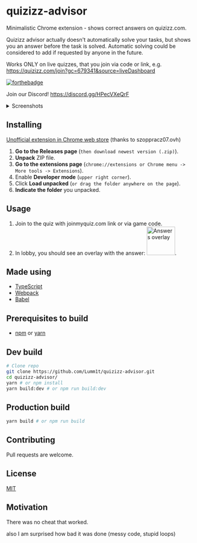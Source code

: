 # quizizz-advisor

Minimalistic Chrome extension - shows correct answers on quizizz.com.

Quizizz advisor actually doesn't automatically solve your tasks, but shows you an answer before the task is solved. Automatic solving could be considered to add if requested by anyone in the future.

Works ONLY on live quizzes, that you join via code or link, e.g. https://quizizz.com/join?gc=679341&source=liveDashboard

[![forthebadge](https://forthebadge.com/images/badges/made-with-typescript.svg)](https://forthebadge.com)

Join our Discord! https://discord.gg/HPecVXeQrF

<details>
  <summary>Screenshots</summary>

###### \*click for larger size\*

##### Single choice
[<img width="400" src="https://i.imgur.com/mnKAkVl.png" alt="Single choice">](https://i.imgur.com/mnKAkVl.png)

##### Multiple choice
[<img width="400" src="https://i.imgur.com/Ok5021c.png" alt="Multiple choice">](https://i.imgur.com/Ok5021c.png)

##### Text input response
[<img width="400" src="https://i.imgur.com/xkviL2x.png" alt="Text input response">](https://i.imgur.com/xkviL2x.png)

</details>

## Installing

[Unofficial extension in Chrome web store](https://chrome.google.com/webstore/detail/quizizz-advisor/jlpadoppkllaajcjfflaalfbailkfhbm)
(thanks to szoppracz07.ovh)

1. **Go to the Releases page** (`then download newest version (.zip)`).
2. **Unpack** ZIP file.
3. **Go to the extensions page** (`chrome://extensions or Chrome menu -> More tools -> Extensions`).
4. Enable **Developer mode** (`upper right corner`).
5. Click **Load unpacked** (`or drag the folder anywhere on the page`).
6. **Indicate the folder** you unpacked.

## Usage
1. Join to the quiz with joinmyquiz.com link or via game code.
2. In lobby, you should see an overlay with the answer:
[<img width="75" src="https://i.imgur.com/svLjTi5.png" alt="Answers overlay">](https://i.imgur.com/svLjTi5.png).

## Made using

- [TypeScript](https://www.typescriptlang.org/)
- [Webpack](https://webpack.js.org/)
- [Babel](https://babeljs.io/)

## Prerequisites to build

- [npm](https://www.npmjs.com/) or [yarn](https://yarnpkg.com/lang/en/)

## Dev build

```bash
# Clone repo
git clone https://github.com/Lumm1t/quizizz-advisor.git
cd quizizz-advisor/
yarn # or npm install
yarn build:dev # or npm run build:dev
```

## Production build

```bash
yarn build # or npm run build
```

## Contributing

Pull requests are welcome.

## License

[MIT](https://choosealicense.com/licenses/mit/)

## Motivation

There was no cheat that worked.

also I am surprised how bad it was done (messy code, stupid loops)
